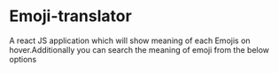 # Emoji-translator
A react JS application which will show meaning of each Emojis on hover.Additionally you can search the meaning of emoji from the below options 



